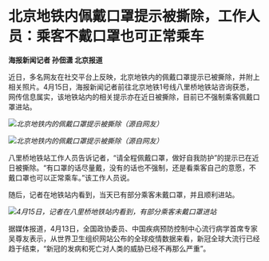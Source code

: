 # 北京地铁内佩戴口罩提示被撕除，工作人员：乘客不戴口罩也可正常乘车

**海报新闻记者 孙佃潇 北京报道**

近日，多名网友在社交平台上反映，北京地铁内的佩戴口罩提示已被撕除，并附上相关照片。4月15日，海报新闻记者前往北京地铁1号线八里桥地铁站咨询获悉，网传信息属实，该地铁站内的相关提示亦在近日被撕除，目前已不强制乘客佩戴口罩进站。

![](https://inews.gtimg.com/om_bt/OuQHtW6WNm1xjLJedquLmnlj88vGKAFQHVfnDj9yB71_sAA/1000)_北京地铁内的佩戴口罩提示被撕除（源自网友）_

![](https://inews.gtimg.com/om_bt/OKIFXuexixhyY6nMyD_wORn5UPk9WHHjYO5Jy5d4oTMsAAA/1000)_北京地铁内的佩戴口罩提示被撕除（源自网友）_

八里桥地铁站工作人员告诉记者，“请全程佩戴口罩，做好自我防护”的提示已在近日被撕除。“有口罩的话尽量戴，没有的话也不强制，还是看乘客自己的意愿，不戴口罩也可以正常乘车。”该工作人员说。

随后，记者在地铁站内看到，当天已有部分乘客未戴口罩，并且顺利进站。

![](https://inews.gtimg.com/om_bt/OCwH3kWzPgJ_DXGclQgKTDk51kk9VqZsxwWBL0vo2FXzQAA/1000)_4月15日，记者在八里桥地铁站内看到，有部分乘客未戴口罩进站_

据媒体报道，4月13日，全国政协委员、中国疾病预防控制中心流行病学首席专家吴尊友表示，从世界卫生组织网站公布的全球疫情数据来看，新冠全球大流行已经趋于结束，“新冠的发病和死亡对人类的威胁已经不再那么严重”。

